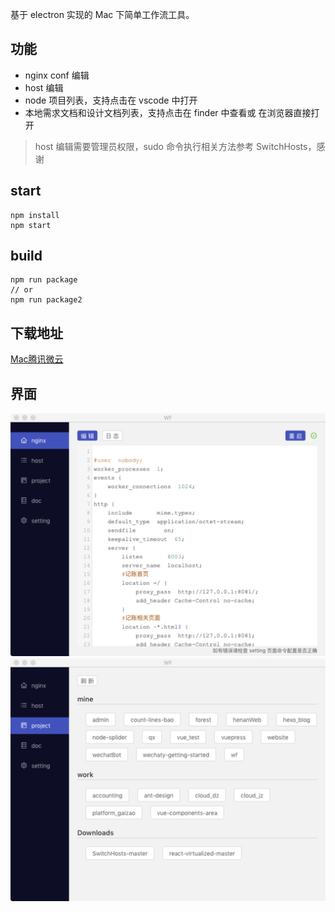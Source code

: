 基于 electron 实现的 Mac 下简单工作流工具。

## 功能
- nginx conf 编辑
- host 编辑
- node 项目列表，支持点击在 vscode 中打开
- 本地需求文档和设计文档列表，支持点击在 finder 中查看或 在浏览器直接打开

> host 编辑需要管理员权限，sudo 命令执行相关方法参考 SwitchHosts，感谢

## start

```shell
npm install
npm start
```

## build

```shell
npm run package
// or
npm run package2
```

## 下载地址

[Mac腾讯微云](https://share.weiyun.com/55UCLpI)

## 界面

![界面图片](https://github.com/iblq/NHEditor/blob/master/assets/wf1.png)
![界面图片](https://github.com/iblq/NHEditor/blob/master/assets/wf2.png)

